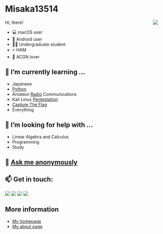 # Misaka13514

<img align="right" src="https://github-readme-stats.vercel.app/api?username=Misaka13514&show_icons=true&hide_border=true&icon_color=586069&title_color=a0a9af">

Hi, there!

- 💻 macOS user
- 📱 Android user
- 👨‍🎓 Undergraduate student
- ⚡️ HAM
- 💞 ACGN lover

## 🌱 I’m currently learning ...
  - Japanese
  - [Python](https://github.com/topics/python)
  - Amateur [Radio](https://github.com/topics/radio) Communications
  - Kali Linux [Pentestation](https://github.com/topics/pentestation)
  - [Capture The Flag](https://github.com/topics/ctf)
  - Everything
## 🤔 I’m looking for help with ...
  - Linear Algebra and Calculus
  - Programming
  - Study
## 💬 [Ask me anonymously](https://peing.net/en/3676ff1e73666b)
## 📫 Get in touch:
  [![](https://img.shields.io/badge/-@Misaka_0x34ca-1ca0f1?style=flat-square&labelColor=1ca0f1&logo=twitter&logoColor=white)](https://twitter.com/Misaka_0x34ca) [![](https://img.shields.io/badge/-https://blog.atri.tk-0e83cd?style=flat-square&logo=Blogger&logoColor=fff)](https://blog.atri.tk) [![](https://img.shields.io/badge/-@Misaka_0x34ca-3db6f1?style=flat-square&logo=Telegram&logoColor=2ca5e0)](https://t.me/Misaka_0x34ca) [![](https://img.shields.io/keybase/pgp/Misaka13514?style=flat-square)](https://keybase.io/misaka13514/pgp_keys.asc?fingerprint=ab5cd3c77bc25f512fedb86126d4961cab312a83)

## More information
  - [My homepage](https://atri.tk)
  - [My about page](https://atri.tk/about/)
